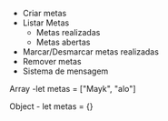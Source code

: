 - Criar metas
- Listar Metas
    - Metas realizadas
    - Metas abertas
- Marcar/Desmarcar metas realizadas
- Remover metas
- Sistema de mensagem

Array -let metas = ["Mayk", "alo"]

Object - let metas = {}